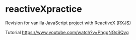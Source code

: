 # reactiveXpractice

Revision for vanilla JavaScript project with ReactiveX (RXJS)

Tutorial
https://www.youtube.com/watch?v=PhggNGsSQyg